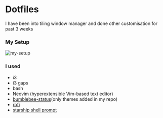 # Dotfiles
I have been into tiling window manager and done other customisation for past 3 weeks
### My Setup
![my-setup](https://raw.githubusercontent.com/tsjazil/dotfiles/master/mysetup.png)
### I used
* i3
* i3 gaps
* bash
* Neovim (hyperextensible Vim-based text editor)
* [bumblebee-status](https://github.com/tobi-wan-kenobi/bumblebee-status)(only themes added in my repo)
* [rofi](https://github.com/davatorium/rofi)
* [starship shell prompt](https://github.com/starship/starship)


